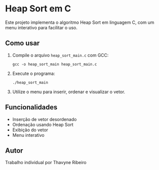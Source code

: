 # Heap Sort em C

Este projeto implementa o algoritmo Heap Sort em linguagem C, com um menu interativo para facilitar o uso.

## Como usar

1. Compile o arquivo `heap_sort_main.c` com GCC:
   ```
   gcc -o heap_sort_main heap_sort_main.c
   ```
2. Execute o programa:
   ```
   ./heap_sort_main
   ```
3. Utilize o menu para inserir, ordenar e visualizar o vetor.

## Funcionalidades

- Inserção de vetor desordenado
- Ordenação usando Heap Sort
- Exibição do vetor
- Menu interativo

## Autor

Trabalho individual por Thavyne Ribeiro


